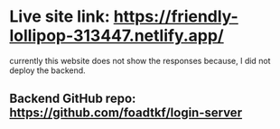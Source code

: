 # Live site link: https://friendly-lollipop-313447.netlify.app/

currently this website does not show the responses because, I did not deploy the backend.
## Backend GitHub repo: https://github.com/foadtkf/login-server
